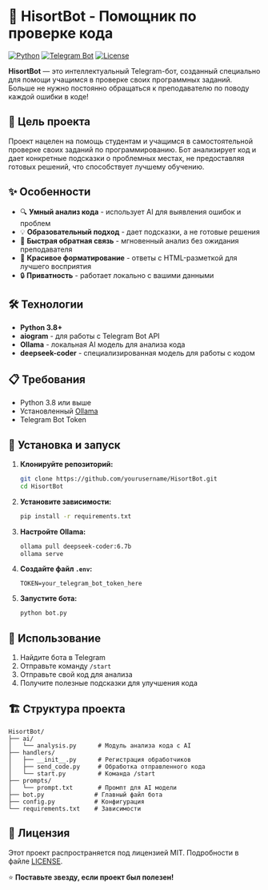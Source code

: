 # 🤖 HisortBot - Помощник по проверке кода

[![Python](https://img.shields.io/badge/Python-3.8+-blue.svg)](https://python.org)
[![Telegram Bot](https://img.shields.io/badge/Telegram-Bot-blue.svg)](https://core.telegram.org/bots)
[![License](https://img.shields.io/badge/License-MIT-green.svg)](LICENSE)

**HisortBot** — это интеллектуальный Telegram-бот, созданный специально для помощи учащимся в проверке своих программных заданий. Больше не нужно постоянно обращаться к преподавателю по поводу каждой ошибки в коде!

## 🎯 Цель проекта

Проект нацелен на помощь студентам и учащимся в самостоятельной проверке своих заданий по программированию. Бот анализирует код и дает конкретные подсказки о проблемных местах, не предоставляя готовых решений, что способствует лучшему обучению.

## ✨ Особенности

- 🔍 **Умный анализ кода** - использует AI для выявления ошибок и проблем
- 💡 **Образовательный подход** - дает подсказки, а не готовые решения
- 🚀 **Быстрая обратная связь** - мгновенный анализ без ожидания преподавателя
- 🎨 **Красивое форматирование** - ответы с HTML-разметкой для лучшего восприятия
- 🔒 **Приватность** - работает локально с вашими данными

## 🛠️ Технологии

- **Python 3.8+**
- **aiogram** - для работы с Telegram Bot API
- **Ollama** - локальная AI модель для анализа кода
- **deepseek-coder** - специализированная модель для работы с кодом

## 📋 Требования

- Python 3.8 или выше
- Установленный [Ollama](https://ollama.ai/)
- Telegram Bot Token

## 🚀 Установка и запуск

1. **Клонируйте репозиторий:**
   ```bash
   git clone https://github.com/yourusername/HisortBot.git
   cd HisortBot
   ```

2. **Установите зависимости:**
   ```bash
   pip install -r requirements.txt
   ```

3. **Настройте Ollama:**
   ```bash
   ollama pull deepseek-coder:6.7b
   ollama serve
   ```

4. **Создайте файл `.env`:**
   ```env
   TOKEN=your_telegram_bot_token_here
   ```

5. **Запустите бота:**
   ```bash
   python bot.py
   ```

## 📖 Использование

1. Найдите бота в Telegram
2. Отправьте команду `/start`
3. Отправьте свой код для анализа
4. Получите полезные подсказки для улучшения кода

## 🏗️ Структура проекта

```
HisortBot/
├── ai/
│   └── analysis.py      # Модуль анализа кода с AI
├── handlers/
│   ├── __init__.py      # Регистрация обработчиков
│   ├── send_code.py     # Обработка отправленного кода
│   └── start.py         # Команда /start
├── prompts/
│   └── prompt.txt       # Промпт для AI модели
├── bot.py              # Главный файл бота
├── config.py           # Конфигурация
└── requirements.txt    # Зависимости
```

## 📝 Лицензия

Этот проект распространяется под лицензией MIT. Подробности в файле [LICENSE](LICENSE).

⭐ **Поставьте звезду, если проект был полезен!**
